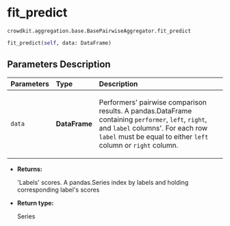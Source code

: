 # fit_predict

`crowdkit.aggregation.base.BasePairwiseAggregator.fit_predict`

```python
fit_predict(self, data: DataFrame)
```

## Parameters Description

| Parameters | Type | Description |
| :----------| :----| :-----------|
`data`|**DataFrame**|<p>Performers&#x27; pairwise comparison results. A pandas.DataFrame containing `performer`, `left`, `right`, and `label` columns&#x27;. For each row `label` must be equal to either `left` column or `right` column.</p>

* **Returns:**

  'Labels' scores.
A pandas.Series index by labels and holding corresponding label's scores

* **Return type:**

  Series
